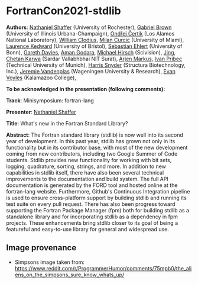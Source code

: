 # FortranCon2021-stdlib

**Authors**:
[Nathaniel Shaffer](https://github.com/nshaffer) (University of Rochester), 
[Gabriel Brown](https://github.com/ghbrown) (University of Illinois Urbana-Champaign), 
[Ondřej Čertik](https://github.com/certik) (Los Alamos National Laboratory),
[William Clodius](https://githiub.com/wclodius2),
[Milan Curcic](https://github.com/milancuric) (University of Miami),
[Laurence Kedward](https://github.com/lkedward) (University of Bristol),
[Sebastian Ehlert](https://github.com/awvwgk) (University of Bonn),
[Gareth Davies](https://github.com/gareth-nx),
[Aman Godara](https://github.com/Aman-Godara),
[Michael Hirsch](https://github.com/scivision) (Scivision),
[Jing](https://github.com/Jim-215-Fisher),
[Chetan Karwa](https://github.com/chetankarwa) (Sardar Vallabhbhai NIT Surat),
[Arjen Markus](https://github.com/arjenmarkus),
[Ivan Pribec](https://github.com/ivan-pi) (Technical University of Munich),
[Harris Snyder](https://github.com/hsnyder) (Structura Biotechnology, Inc.), 
[Jeremie Vandenplas](https://github.com/jvdp1) (Wageningen University & Research),
[Evan Voyles](https://github.com/ejovo13) (Kalamazoo College),


**To be acknowledged in the presentation (following comments):**

**Track**: Minisymposium: fortran-lang 

**Presenter**: [Nathaniel Shaffer](https://github.com/nshaffer)

**Title**: What's new in the Fortran Standard Library?

**Abstract**:
The Fortran standard library (stdlib) is now well into its second year of development.
In this past year, stdlib has grown not only in its functionality but in its contributor base, with most of the new development coming from new contributors, including two Google Summer of Code students.
Stdlib provides new functionality for working with bit sets, logging, quadrature, sorting, strings, and more.
In addition to new capabilities in stdlib itself, there have also been several technical improvements to the documentation and build system.
The full API documentation is generated by the FORD tool and hosted online at the fortran-lang website.
Furthermore, Github's Continuous Integration pipeline is used to ensure cross-platform support by building stdlib and running its test suite on every pull request.
There has also been progress toward supporting the Fortran Package Manager (fpm) both for building stdlib as a standalone library and for incorporating stdlib as a dependency in fpm projects.
These enhancements bring stdlib closer to its goal of being a featureful and easy-to-use library for general and widespread use.

## Image provenance

* Simpsons image taken from: https://www.reddit.com/r/ProgrammerHumor/comments/75mpb0/the_aliens_on_the_simpsons_sure_know_whats_up/
